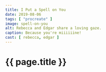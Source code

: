 ```yaml
---
title: I Put a Spell on You
date: 2019-08-06
tags: [ "procreate" ]
image: spell-on-you
alt: Rebecca and Edgar share a loving gaze.
caption: Because you're miiiiiine!
cast: [ rebecca, edgar ]
---
```

# {{ page.title }}
